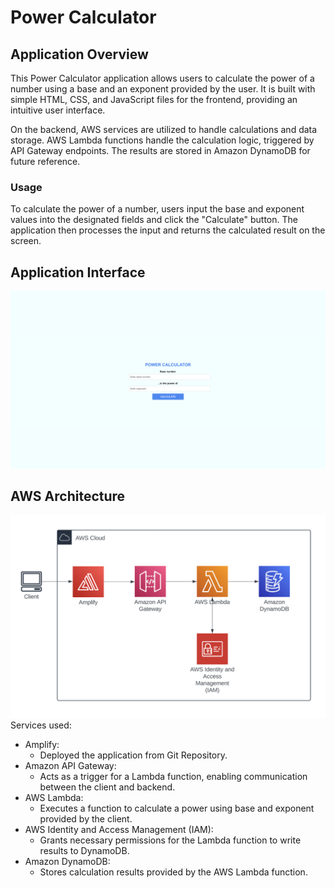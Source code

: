 # Power Calculator
## Application Overview
This Power Calculator application allows users to calculate the power of a number using a base and an exponent provided by the user. It is built with simple HTML, CSS, and JavaScript files for the frontend, providing an intuitive user interface.

On the backend, AWS services are utilized to handle calculations and data storage. AWS Lambda functions handle the calculation logic, triggered by API Gateway endpoints. The results are stored in Amazon DynamoDB for future reference.
### Usage
To calculate the power of a number, users input the base and exponent values into the designated fields and click the "Calculate" button. The application then processes the input and returns the calculated result on the screen.
## Application Interface
![Application Interface](/images/application-interface.png)
## AWS Architecture
![AWS Architecture](/images/aws-architecture.png)
Services used:
- Amplify:
    - Deployed the application from Git Repository.
- Amazon API Gateway:
    - Acts as a trigger for a Lambda function, enabling communication between the client and backend.
- AWS Lambda:
    - Executes a function to calculate a power using base and exponent provided by the client.
- AWS Identity and Access Management (IAM):
    - Grants necessary permissions for the Lambda function to write results to DynamoDB.
- Amazon DynamoDB:
    - Stores calculation results provided by the AWS Lambda function.